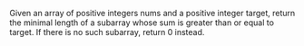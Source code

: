Given an array of positive integers nums and a positive integer target, return the minimal length of a 
subarray
 whose sum is greater than or equal to target. If there is no such subarray, return 0 instead.


